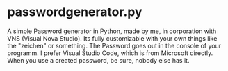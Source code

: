 # passwordgenerator.py
A simple Password generator in Python, made by me, in corporation with VNS (Visual Nova Studio). Its fully customizable with your own things like the "zeichen" or something. The Password goes out in the console of your programm. I prefer Visual Studio Code, which is from Microsoft directly. When you use a created password, be sure, nobody else has it. 

